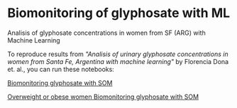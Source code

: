 # Biomonitoring of glyphosate with ML
Analisis of glyphosate concentrations in women from SF (ARG) with Machine Learning

To reproduce results from *"Analisis of urinary glyphosate concentrations in women from Santa Fe, Argentina with machine learning"* by Florencia Dona et. al., you can run these notebooks:

[Biomonitoring glyphosate with SOM](https://colab.research.google.com/github/sinc-lab/biomonitoring_glifosato_with_ML/blob/main/Biomonitoring_glyphosate_with_SOM.ipynb)

[Overweight or obese women Biomonitoring glyphosate with SOM](https://colab.research.google.com/github/sinc-lab/biomonitoring_glifosato_with_ML/blob/main/Overweight_or_obese_women_Biomonitoring_glyphosate_with_SOM.ipynb)
